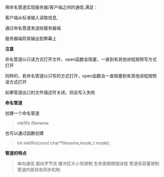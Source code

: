 用命名管道实现服务器/客户端之间的通信,满足：

客户端从标准输入读取信息,

通过命名管道发送给服务器端

服务器端将其输出到屏幕上

**注意**

命名管道以只读方式打开文件，open函数会阻塞，一直到有其他进程按照写方式打开

同样的，若命名管道以只写的方式打开，open函数会一直阻塞到有其他进程按照读方式打开

如果管道出口的文件描述符关闭，则会写入失败

**命名管道**

创建一个命名管道
>mkfifo filename

也可以通过函数创建
>int mkfifo(const char*filename,mode_t mode);
 


**管道的特点**

>单向通信
>面向字节流
>缓冲区大小有限制
>生命周期根随进程
>管道有容量限制
>管道内部具有同步机制
